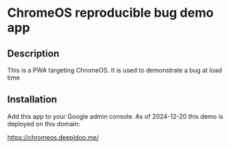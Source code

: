 # ChromeOS reproducible bug demo app

## Description

This is a PWA targeting ChromeOS. It is used to demonstrate a bug at load time

## Installation

Add this app to your Google admin console. As of 2024-12-20 this demo is deployed on this domain:

https://chromeos.deepidoo.me/
